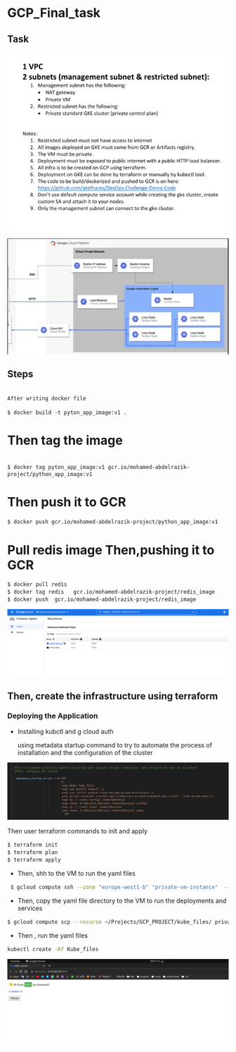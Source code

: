 # GCP_Final_task

## Task

![Untitled](GCP_Final_task%20afa60f4708fc43a788175e0bb1070014/Untitled.png)

![task.jpg](GCP_Final_task%20afa60f4708fc43a788175e0bb1070014/task.jpg)

## Steps

```markup

After writing docker file 
		
$ docker build -t pyton_app_image:v1 .
```
# Then tag the image
```markup

$ docker tag pyton_app_image:v1 gcr.io/mohamed-abdelrazik-project/python_app_image:v1
```
# Then push it to GCR
```bash
$ docker push gcr.io/mohamed-abdelrazik-project/python_app_image:v1
```
# Pull redis image Then,pushing it to GCR
```bash
$ docker pull redis 
$ docker tag redis   gcr.io/mohamed-abdelrazik-project/redis_image
$ docker push  gcr.io/mohamed-abdelrazik-project/redis_image
```

![Untitled](GCP_Final_task%20afa60f4708fc43a788175e0bb1070014/Untitled%201.png)

## Then, create the infrastructure using terraform

### **Deploying the Application**

- Installing kubctl and g cloud auth
    
    using  metadata startup command to try to automate the process of installation and the configuration of the cluster 
    

![Untitled](GCP_Final_task%20afa60f4708fc43a788175e0bb1070014/Untitled%202.png)

Then user terraform commands to init and apply 

```bash
$ terraform init 
$ terraform plan 
$ terraform apply
```

- Then, shh to the VM to run the yaml files

```bash
 $ gcloud compute ssh --zone "europe-west1-b" "private-vm-instance"  --tunnel-through-iap --project "mohamed-abdelrazik-project"
```

- Then, copy the yaml file directory to the VM to run the deployments and services

```bash
$ gcloud compute scp --recurse ~/Projects/GCP_PROJECT/kube_files/ private-vm-instance:kube_files  --zone "europe-west1-b"   --tunnel-through-iap
```

- Then , run the yaml files

```bash
kubectl create -Rf Kube_files
```

![Untitled](GCP_Final_task%20afa60f4708fc43a788175e0bb1070014/Untitled%203.png)
